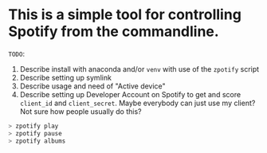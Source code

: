 # This is a simple tool for controlling Spotify from the commandline.

`TODO`:

1. Describe install with anaconda and/or `venv` with use of the `zpotify` script
2. Describe setting up symlink
3. Describe usage and need of "Active device"
4. Describe setting up Developer Account on Spotify to get and score `client_id` and `client_secret`.
	Maybe everybody can just use my client? Not sure how people usually do this?

```bash
> zpotify play
> zpotify pause
> zpotify albums 
```

